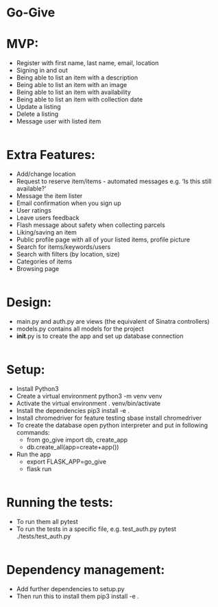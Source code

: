 # Go-Give

# MVP:
* Register with first name, last name, email, location
* Signing in and out
* Being able to list an item with a description
* Being able to list an item with an image
* Being able to list an item with availability
* Being able to list an item with collection date
* Update a listing
* Delete a listing
* Message user with listed item
```
```
# Extra Features: 
* Add/change location
* Request to reserve item/items - automated messages e.g. ‘Is this still available?’
* Message the item lister
* Email confirmation when you sign up
* User ratings 
* Leave users feedback 
* Flash message about safety when collecting parcels
* Liking/saving an item
* Public profile page with all of your listed items, profile picture
* Search for items/keywords/users
* Search with filters (by location, size)
* Categories of items
* Browsing page
```
```
# Design:
* main.py and auth.py are views (the equivalent of Sinatra controllers)
* models.py contains all models for the project
* __init__.py is to create the app and set up database connection
```
```
# Setup:
* Install Python3
* Create a virtual environment python3 -m venv venv
* Activate the virtual environment . venv/bin/activate
* Install the dependencies pip3 install -e .
* Install chromedriver for feature testing sbase install chromedriver
* To create the database open python interpreter and put in following commands:
    * from go_give import db, create_app
    * db.create_all(app=create+app())
* Run the app
    * export FLASK_APP=go_give
    * flask run
```
```
# Running the tests:
* To run them all pytest
* To run the tests in a specific file, e.g. test_auth.py pytest ./tests/test_auth.py
```
```
# Dependency management:
* Add further dependencies to setup.py
* Then run this to install them pip3 install -e .
